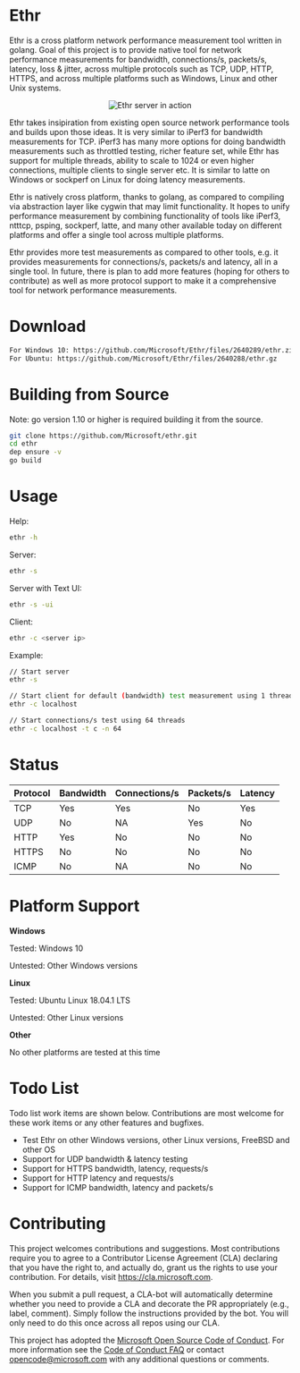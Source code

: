 # Ethr 

Ethr is a cross platform network performance measurement tool written in golang. Goal of this project is to provide native tool for network performance measurements for bandwidth, connections/s, packets/s, latency, loss & jitter, across multiple protocols such as TCP, UDP, HTTP, HTTPS, and across multiple platforms such as Windows, Linux and other Unix systems.

<p align="center">
  <img alt="Ethr server in action" src="https://user-images.githubusercontent.com/44273634/49360895-629cce80-f68f-11e8-967a-ed1f4c0ae6b6.png">
</p>

Ethr takes insipiration from existing open source network performance tools and builds upon those ideas. It is very similar to iPerf3 for bandwidth measurements for TCP. iPerf3 has many more options for doing bandwidth measurements such as throttled testing, richer feature set, while Ethr has support for multiple threads, ability to scale to 1024 or even higher connections, multiple clients to single server etc. It is similar to latte on Windows or sockperf on Linux for doing latency measurements.

Ethr is natively cross platform, thanks to golang, as compared to compiling via abstraction layer like cygwin that may limit functionality. It hopes to unify performance measurement by combining functionality of tools like iPerf3, ntttcp, psping, sockperf, latte, and many other available today on different platforms and offer a single tool across multiple platforms.

Ethr provides more test measurements as compared to other tools, e.g. it provides measurements for connections/s, packets/s and latency, all in a single tool. In future, there is plan to add more features (hoping for others to contribute) as well as more protocol support to make it a comprehensive tool for network performance measurements.

# Download

```bash
For Windows 10: https://github.com/Microsoft/Ethr/files/2640289/ethr.zip
For Ubuntu: https://github.com/Microsoft/Ethr/files/2640288/ethr.gz
```

# Building from Source

Note: go version 1.10 or higher is required building it from the source.
```bash
git clone https://github.com/Microsoft/ethr.git
cd ethr
dep ensure -v
go build
```

# Usage

Help:
```bash
ethr -h
```

Server:
```bash
ethr -s
```

Server with Text UI:
```bash
ethr -s -ui
```

Client:
```bash
ethr -c <server ip>
```

Example:
```bash
// Start server
ethr -s

// Start client for default (bandwidth) test measurement using 1 thread
ethr -c localhost

// Start connections/s test using 64 threads
ethr -c localhost -t c -n 64 
```

# Status

Protocol  | Bandwidth | Connections/s | Packets/s | Latency
------------- | ------------- | ------------- | ------------- | -------------
TCP  | Yes | Yes | No | Yes
UDP  | No | NA | Yes | No
HTTP | Yes | No | No | No
HTTPS | No | No | No | No
ICMP | No | NA | No | No

# Platform Support

**Windows**

Tested: Windows 10

Untested: Other Windows versions

**Linux**

Tested: Ubuntu Linux 18.04.1 LTS

Untested: Other Linux versions

**Other**

No other platforms are tested at this time

# Todo List

Todo list work items are shown below. Contributions are most welcome for these work items or any other features and bugfixes.

* Test Ethr on other Windows versions, other Linux versions, FreeBSD and other OS
* Support for UDP bandwidth & latency testing
* Support for HTTPS bandwidth, latency, requests/s
* Support for HTTP latency and requests/s
* Support for ICMP bandwidth, latency and packets/s

# Contributing

This project welcomes contributions and suggestions.  Most contributions require you to agree to a
Contributor License Agreement (CLA) declaring that you have the right to, and actually do, grant us
the rights to use your contribution. For details, visit https://cla.microsoft.com.

When you submit a pull request, a CLA-bot will automatically determine whether you need to provide
a CLA and decorate the PR appropriately (e.g., label, comment). Simply follow the instructions
provided by the bot. You will only need to do this once across all repos using our CLA.

This project has adopted the [Microsoft Open Source Code of Conduct](https://opensource.microsoft.com/codeofconduct/).
For more information see the [Code of Conduct FAQ](https://opensource.microsoft.com/codeofconduct/faq/) or
contact [opencode@microsoft.com](mailto:opencode@microsoft.com) with any additional questions or comments.

